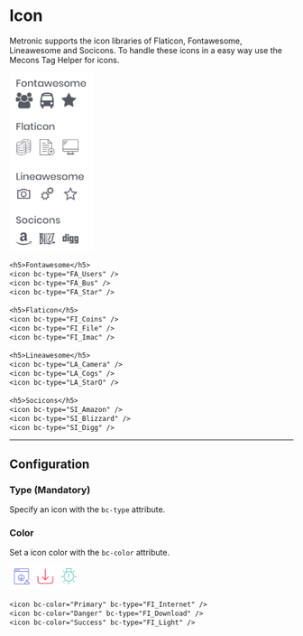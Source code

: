 # Icon

Metronic supports the icon libraries of Flaticon, Fontawesome, Lineawesome and Socicons. To handle these icons in a easy way use the Mecons Tag Helper for icons.

<img src="img/icon_01.png" width="150" alt="Mecons Icon" />

```markup
<h5>Fontawesome</h5>
<icon bc-type="FA_Users" />
<icon bc-type="FA_Bus" />
<icon bc-type="FA_Star" />

<h5>Flaticon</h5>
<icon bc-type="FI_Coins" />
<icon bc-type="FI_File" />
<icon bc-type="FI_Imac" />

<h5>Lineawesome</h5>
<icon bc-type="LA_Camera" />
<icon bc-type="LA_Cogs" />
<icon bc-type="LA_StarO" />

<h5>Socicons</h5>
<icon bc-type="SI_Amazon" />
<icon bc-type="SI_Blizzard" />
<icon bc-type="SI_Digg" />
```

---

## Configuration

### Type (Mandatory)

Specify an icon with the `bc-type` attribute.

### Color

Set a icon color with the `bc-color` attribute.

<img src="img/icon_02.png" width="126" alt="Icon Color" />

```markup
<icon bc-color="Primary" bc-type="FI_Internet" />
<icon bc-color="Danger" bc-type="FI_Download" />
<icon bc-color="Success" bc-type="FI_Light" />
```